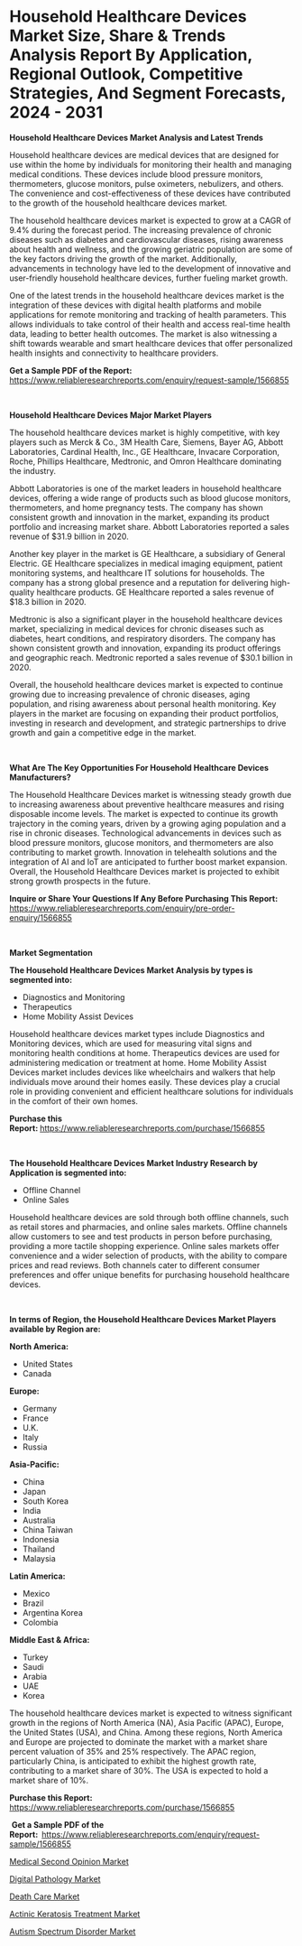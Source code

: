 <p><h1>Household Healthcare Devices Market Size, Share & Trends Analysis Report By Application, Regional Outlook, Competitive Strategies, And Segment Forecasts, 2024 - 2031</h1></p><p><strong>Household Healthcare Devices Market Analysis and Latest Trends</strong></p>
<p><p>Household healthcare devices are medical devices that are designed for use within the home by individuals for monitoring their health and managing medical conditions. These devices include blood pressure monitors, thermometers, glucose monitors, pulse oximeters, nebulizers, and others. The convenience and cost-effectiveness of these devices have contributed to the growth of the household healthcare devices market.</p><p>The household healthcare devices market is expected to grow at a CAGR of 9.4% during the forecast period. The increasing prevalence of chronic diseases such as diabetes and cardiovascular diseases, rising awareness about health and wellness, and the growing geriatric population are some of the key factors driving the growth of the market. Additionally, advancements in technology have led to the development of innovative and user-friendly household healthcare devices, further fueling market growth.</p><p>One of the latest trends in the household healthcare devices market is the integration of these devices with digital health platforms and mobile applications for remote monitoring and tracking of health parameters. This allows individuals to take control of their health and access real-time health data, leading to better health outcomes. The market is also witnessing a shift towards wearable and smart healthcare devices that offer personalized health insights and connectivity to healthcare providers.</p></p>
<p><strong>Get a Sample PDF of the Report:&nbsp;</strong> <a href="https://www.reliableresearchreports.com/enquiry/request-sample/1566855">https://www.reliableresearchreports.com/enquiry/request-sample/1566855</a></p>
<p>&nbsp;</p>
<p><strong>Household Healthcare Devices Major Market Players</strong></p>
<p><p>The household healthcare devices market is highly competitive, with key players such as Merck & Co., 3M Health Care, Siemens, Bayer AG, Abbott Laboratories, Cardinal Health, Inc., GE Healthcare, Invacare Corporation, Roche, Phillips Healthcare, Medtronic, and Omron Healthcare dominating the industry.</p><p>Abbott Laboratories is one of the market leaders in household healthcare devices, offering a wide range of products such as blood glucose monitors, thermometers, and home pregnancy tests. The company has shown consistent growth and innovation in the market, expanding its product portfolio and increasing market share. Abbott Laboratories reported a sales revenue of $31.9 billion in 2020.</p><p>Another key player in the market is GE Healthcare, a subsidiary of General Electric. GE Healthcare specializes in medical imaging equipment, patient monitoring systems, and healthcare IT solutions for households. The company has a strong global presence and a reputation for delivering high-quality healthcare products. GE Healthcare reported a sales revenue of $18.3 billion in 2020.</p><p>Medtronic is also a significant player in the household healthcare devices market, specializing in medical devices for chronic diseases such as diabetes, heart conditions, and respiratory disorders. The company has shown consistent growth and innovation, expanding its product offerings and geographic reach. Medtronic reported a sales revenue of $30.1 billion in 2020.</p><p>Overall, the household healthcare devices market is expected to continue growing due to increasing prevalence of chronic diseases, aging population, and rising awareness about personal health monitoring. Key players in the market are focusing on expanding their product portfolios, investing in research and development, and strategic partnerships to drive growth and gain a competitive edge in the market.</p></p>
<p>&nbsp;</p>
<p><strong>What Are The Key Opportunities For Household Healthcare Devices Manufacturers?</strong></p>
<p><p>The Household Healthcare Devices market is witnessing steady growth due to increasing awareness about preventive healthcare measures and rising disposable income levels. The market is expected to continue its growth trajectory in the coming years, driven by a growing aging population and a rise in chronic diseases. Technological advancements in devices such as blood pressure monitors, glucose monitors, and thermometers are also contributing to market growth. Innovation in telehealth solutions and the integration of AI and IoT are anticipated to further boost market expansion. Overall, the Household Healthcare Devices market is projected to exhibit strong growth prospects in the future.</p></p>
<p><strong>Inquire or Share Your Questions If Any Before Purchasing This Report:</strong> <a href="https://www.reliableresearchreports.com/enquiry/pre-order-enquiry/1566855">https://www.reliableresearchreports.com/enquiry/pre-order-enquiry/1566855</a></p>
<p>&nbsp;</p>
<p><strong>Market Segmentation</strong></p>
<p><strong>The Household Healthcare Devices Market Analysis by types is segmented into:</strong></p>
<p><ul><li>Diagnostics and Monitoring</li><li>Therapeutics</li><li>Home Mobility Assist Devices</li></ul></p>
<p><p>Household healthcare devices market types include Diagnostics and Monitoring devices, which are used for measuring vital signs and monitoring health conditions at home. Therapeutics devices are used for administering medication or treatment at home. Home Mobility Assist Devices market includes devices like wheelchairs and walkers that help individuals move around their homes easily. These devices play a crucial role in providing convenient and efficient healthcare solutions for individuals in the comfort of their own homes.</p></p>
<p><strong>Purchase this Report:&nbsp;</strong><a href="https://www.reliableresearchreports.com/purchase/1566855">https://www.reliableresearchreports.com/purchase/1566855</a></p>
<p>&nbsp;</p>
<p><strong>The Household Healthcare Devices Market Industry Research by Application is segmented into:</strong></p>
<p><ul><li>Offline Channel</li><li>Online Sales</li></ul></p>
<p><p>Household healthcare devices are sold through both offline channels, such as retail stores and pharmacies, and online sales markets. Offline channels allow customers to see and test products in person before purchasing, providing a more tactile shopping experience. Online sales markets offer convenience and a wider selection of products, with the ability to compare prices and read reviews. Both channels cater to different consumer preferences and offer unique benefits for purchasing household healthcare devices.</p></p>
<p>&nbsp;</p>
<p><strong>In terms of Region, the Household Healthcare Devices Market Players available by Region are:</strong></p>
<p>
    <p> <strong> North America: </strong>
        <ul>
            <li>United States</li>
            <li>Canada</li>
        </ul>
        </p> 
    <p> <strong> Europe: </strong>
        <ul>
            <li>Germany</li>
            <li>France</li>
            <li>U.K.</li>
            <li>Italy</li>
            <li>Russia</li>
        </ul>
        </p> 
    <p> <strong> Asia-Pacific: </strong>
        <ul>
            <li>China</li>
            <li>Japan</li>
            <li>South Korea</li>
            <li>India</li>
            <li>Australia</li>
            <li>China Taiwan</li>
            <li>Indonesia</li>
            <li>Thailand</li>
            <li>Malaysia</li>
        </ul>
        </p> 
    <p> <strong> Latin America: </strong>
        <ul>
            <li>Mexico</li>
            <li>Brazil</li>
            <li>Argentina Korea</li>
            <li>Colombia</li>
        </ul>
        </p> 
    <p> <strong> Middle East & Africa: </strong>
        <ul>
            <li>Turkey</li>
            <li>Saudi</li>
            <li>Arabia</li>
            <li>UAE</li>
            <li>Korea</li>
        </ul>
    </p>
    </p>
<p><p>The household healthcare devices market is expected to witness significant growth in the regions of North America (NA), Asia Pacific (APAC), Europe, the United States (USA), and China. Among these regions, North America and Europe are projected to dominate the market with a market share percent valuation of 35% and 25% respectively. The APAC region, particularly China, is anticipated to exhibit the highest growth rate, contributing to a market share of 30%. The USA is expected to hold a market share of 10%.</p></p>
<p><strong>Purchase this Report: </strong><a href="https://www.reliableresearchreports.com/purchase/1566855">https://www.reliableresearchreports.com/purchase/1566855</a></p>
<p>&nbsp;<strong>Get a Sample PDF of the Report:&nbsp;&nbsp;</strong><a href="https://www.reliableresearchreports.com/enquiry/request-sample/1566855">https://www.reliableresearchreports.com/enquiry/request-sample/1566855</a></p>
<p><strong></strong></p>
<p><p><a href="https://medium.com/p/1d79aeab6199/edit">Medical Second Opinion Market</a></p><p><a href="https://medium.com/p/cd352088def0/edit">Digital Pathology Market</a></p><p><a href="https://medium.com/p/a46a387b0f6d/edit">Death Care Market</a></p><p><a href="https://medium.com/p/61a9d34f35f3/edit">Actinic Keratosis Treatment Market</a></p><p><a href="https://medium.com/p/fb4a2e1affa0/edit">Autism Spectrum Disorder Market</a></p></p>
